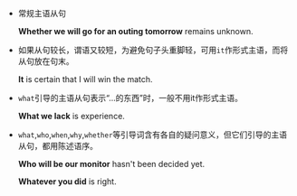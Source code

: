 * 常规主语从句

    __Whether we will go for an outing tomorrow__ remains unknown.

* 如果从句较长，谓语又较短，为避免句子头重脚轻，可用`it`作形式主语，而将从句放在句末。

    __It__ is certain that I will win the match.

* `what`引导的主语从句表示“...的东西”时，一般不用it作形式主语。

    __What we lack__ is experience. 

* `what`,`who`,`when`,`why`,`whether`等引导词含有各自的疑问意义，但它们引导的主语从句，都用陈述语序。

    __Who will be our monitor__ hasn't been decided yet.

    __Whatever you did__ is right.
